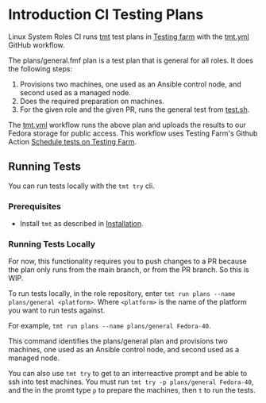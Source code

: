 # Introduction CI Testing Plans

Linux System Roles CI runs [tmt](https://tmt.readthedocs.io/en/stable/index.html) test plans in [Testing farm](https://docs.testing-farm.io/Testing%20Farm/0.1/index.html) with the [tmt.yml](https://github.com/linux-system-roles/bootloader/blob/main/.github/workflows/tmt.yml) GitHub workflow.

The plans/general.fmf plan is a test plan that is general for all roles. It does the following steps:

1. Provisions two machines, one used as an Ansible control node, and second used as a managed node.
2. Does the required preparation on machines.
3. For the given role and the given PR, runs the general test from [test.sh](https://github.com/linux-system-roles/tft-tests/blob/main/tests/general/test.sh).

The [tmt.yml](https://github.com/linux-system-roles/bootloader/blob/main/.github/workflows/tmt.yml) workflow runs the above plan and uploads the results to our Fedora storage for public access.
This workflow uses Testing Farm's Github Action [Schedule tests on Testing Farm](https://github.com/marketplace/actions/schedule-tests-on-testing-farm).

## Running Tests

You can run tests locally with the `tmt try` cli.

### Prerequisites

* Install `tmt` as described in [Installation](https://tmt.readthedocs.io/en/stable/stories/install.html).

### Running Tests Locally

For now, this functionality requires you to push changes to a PR because the plan only runs from the main branch, or from the PR branch.
So this is WIP.

To run tests locally, in the role repository, enter `tmt run plans --name plans/general <platform>`.
Where `<platform>` is the name of the platform you want to run tests against.

For example, `tmt run plans --name plans/general Fedora-40`.

This command identifies the plans/general plan and provisions two machines, one used as an Ansible control node, and second used as a managed node.

You can also use `tmt try` to get to an interreactive prompt and be able to ssh into test machines.
You must run `tmt try -p plans/general Fedora-40`, and the in the promt type `p` to prepare the machines, then `t` to run the tests.
